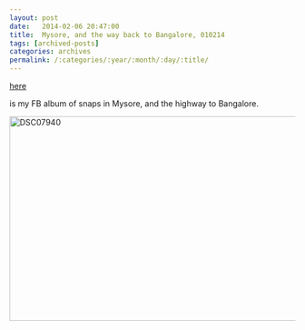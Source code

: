 ```yaml
---
layout: post
date:	2014-02-06 20:47:00
title:  Mysore, and the way back to Bangalore, 010214
tags: [archived-posts]
categories: archives
permalink: /:categories/:year/:month/:day/:title/
---
```

<a href="https://www.facebook.com/deemopahan/media_set?set=a.10152000133393878.1073742096.587058877&type=1"> here </a>

is my FB album of snaps in Mysore, and the highway to Bangalore.


<a href="http://www.flickr.com/photos/86494503@N00/12317303693/" title="DSC07940 by mohandep, on Flickr"><img src="http://farm6.staticflickr.com/5482/12317303693_b7230e9d9a_z.jpg" width="640" height="360" alt="DSC07940"></a>
